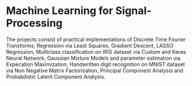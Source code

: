 # Machine Learning for Signal-Processing
The projects consist of practical implementations of Discrete Time Fourier Transforms, Regression via Least Squares, Gradient Descent, LASSO Regression, Multiclass classification on IRIS dataset via Custom and Keras Neural Network, Gaussian Mixture Models and parameter estimation via Expecation Maximization, Handwritten digit recognition on MNIST dataset via Non Negative Matrix Factorization, Principal Component Analysis and Probabilistic Latent Component Analysis. 
